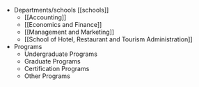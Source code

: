 - Departments/schools [[schools]]
	- [[Accounting]]
	- [[Economics and Finance]]
	- [[Management and Marketing]]
	- [[School of Hotel, Restaurant and Tourism Administration]]
- Programs
	- Undergraduate Programs
	- Graduate Programs
	- Certification Programs
	- Other Programs